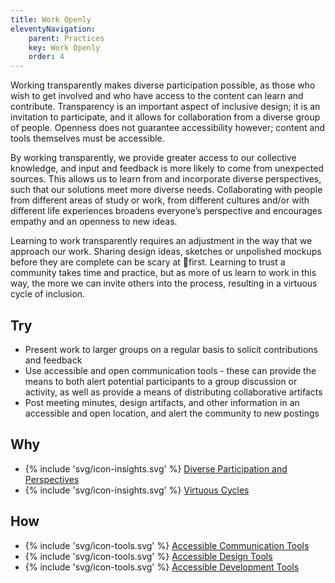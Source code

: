 ```yaml
---
title: Work Openly
eleventyNavigation:
    parent: Practices
    key: Work Openly
    order: 4
---
```


Working transparently makes diverse participation possible,
as those who wish to get involved and who have access to
the content can learn and contribute. Transparency is an
important aspect of inclusive design; it is an invitation to
participate, and it allows for collaboration from a diverse
group of people. Openness does not guarantee accessibility
however; content and tools themselves must be accessible.

By working transparently, we provide greater access to our
collective knowledge, and input and feedback is more likely
to come from unexpected sources. This allows us to learn
from and incorporate diverse perspectives, such that our
solutions meet more diverse needs. Collaborating with people from different areas of study or work, from different cultures and/or with different life experiences broadens everyone’s perspective and encourages empathy and an openness to new ideas.

Learning to work transparently requires an adjustment in
the way that we approach our work. Sharing design ideas,
sketches or unpolished mockups before they are complete
can be scary at first. Learning to trust a community takes
time and practice, but as more of us learn to work in this
way, the more we can invite others into the process,
resulting in a virtuous cycle of inclusion.

## Try

* Present work to larger groups on a regular basis to solicit contributions and feedback
* Use accessible and open communication tools - these can provide the means to both alert potential participants to a group discussion or activity, as well as provide a means of distributing collaborative artifacts
* Post meeting minutes, design artifacts, and other information in an accessible and open location, and alert the community to new postings

## Why

* {% include 'svg/icon-insights.svg' %} [Diverse Participation and Perspectives](/insights/DiverseParticipationAndPerspectives.html)
* {% include 'svg/icon-insights.svg' %} [Virtuous Cycles](/insights/VirtuousCycles.html)

## How

* {% include 'svg/icon-tools.svg' %} [Accessible Communication Tools](/tools/AccessibleCommunicationTools.html)
* {% include 'svg/icon-tools.svg' %} [Accessible Design Tools](/tools/AccessibleDesignTools.html)
* {% include 'svg/icon-tools.svg' %} [Accessible Development Tools](/tools/AccessibleDevelopmentTools.html)
